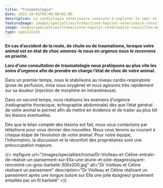 ```yaml
---
title: "Traumatologie"
date: 2022-10-01T09:00:00+01:00
description: La cardiologie vétérinaire consiste à explorer le cœur et ses maladies mais également les conséquences cardiaques d’affections générales, de maladies infectieuses, tumorales, …
featureImage: images/specialties/troma/icone-hopital-veterinaire-roussillon-medickit.png
image: images/specialties/troma/icone-hopital-veterinaire-roussillon-medickit.png
type: specialite
---
```

**En cas d’accident de la route, de chute ou de traumatisme, lorsque votre animal est en état de choc amenez-le nous en urgence nous le recevrons en priorité.**

**Lors d’une consultation de traumatologie nous pratiquons au plus vite les soins d’urgence afin de prendre en charge l’état de choc de votre animal.**

Dans un premier temps, nous le stabilisons au niveau cardio-respiratoire (pose de perfusion, mise sous oxygène) et nous agissons très rapidement sur sa douleur (injection de morphine en intraveineuse).
 

Dans un second temps, nous réalisons les examens d’urgence (radiographie thoracique, échographie abdominale) dès que l’état général de votre animal le permet afin de mettre en évidence et de traiter au plus tôt les lésions éventuelles.


Dès que le bilan complet des lésions est fait, nous vous contactons par téléphone pour vous donner des nouvelles. Nous vous tenons au courant à chaque étape de l’évolution de votre animal. Pour notre équipe, l’information, la discussion et le réconfort des propriétaires sont une préoccupation majeure.

    
{{< myfigure 
    url="/images/specialties/troma/Dr-Violleau-et-Céline-entrain-de-réalisé-un-pansement-sur-Ella-une-jeune-et-jolie-épagneulayant-rencontré-un-gros-barbelé-300x200.jpg"
    alt="Dr Violleau et Céline réalisant un pansement"
    description="Dr Violleau et Céline réalisant un pansement après une longue suture sur Ella une jolie épagneul gravement entaillée par un fil barbelé" >}}
